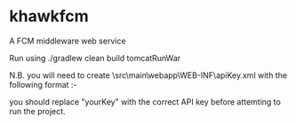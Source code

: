 # khawkfcm

A FCM middleware web service

Run using ./gradlew clean build tomcatRunWar

N.B.
you will need to create \src\main\webapp\WEB-INF\apiKey.xml with the following format :-

<?xml version="1.0" encoding="UTF-8"?>
<beans xmlns="http://www.springframework.org/schema/beans"
	xmlns:mvc="http://www.springframework.org/schema/mvc" xmlns:xsi="http://www.w3.org/2001/XMLSchema-instance"
	xmlns:context="http://www.springframework.org/schema/context"
	xmlns:jdbc="http://www.springframework.org/schema/jdbc"
	xsi:schemaLocation="http://www.springframework.org/schema/beans
       http://www.springframework.org/schema/beans/spring-beans-3.2.xsd
       http://www.springframework.org/schema/mvc
       http://www.springframework.org/schema/mvc/spring-mvc-3.2.xsd
       http://www.springframework.org/schema/context
       http://www.springframework.org/schema/context/spring-context-3.2.xsd">
	<bean id="api_key" class="java.lang.String">
		<constructor-arg value="yourKey" />
	</bean>
</beans>

you should replace "yourKey" with the correct API key before attemting to run the project.
